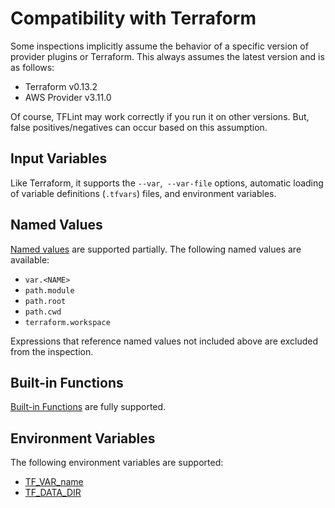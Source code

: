 # Compatibility with Terraform

Some inspections implicitly assume the behavior of a specific version of provider plugins or Terraform. This always assumes the latest version and is as follows:

- Terraform v0.13.2
- AWS Provider v3.11.0

Of course, TFLint may work correctly if you run it on other versions. But, false positives/negatives can occur based on this assumption.

## Input Variables

Like Terraform, it supports the `--var`,` --var-file` options, automatic loading of variable definitions (`.tfvars`) files, and environment variables.

## Named Values

[Named values](https://www.terraform.io/docs/configuration/expressions.html#references-to-named-values) are supported partially. The following named values are available:

- `var.<NAME>`
- `path.module`
- `path.root`
- `path.cwd`
- `terraform.workspace`

Expressions that reference named values not included above are excluded from the inspection.

## Built-in Functions

[Built-in Functions](https://www.terraform.io/docs/configuration/functions.html) are fully supported.

## Environment Variables

The following environment variables are supported:

- [TF_VAR_name](https://www.terraform.io/docs/commands/environment-variables.html#tf_var_name)
- [TF_DATA_DIR](https://www.terraform.io/docs/commands/environment-variables.html#tf_data_dir)
